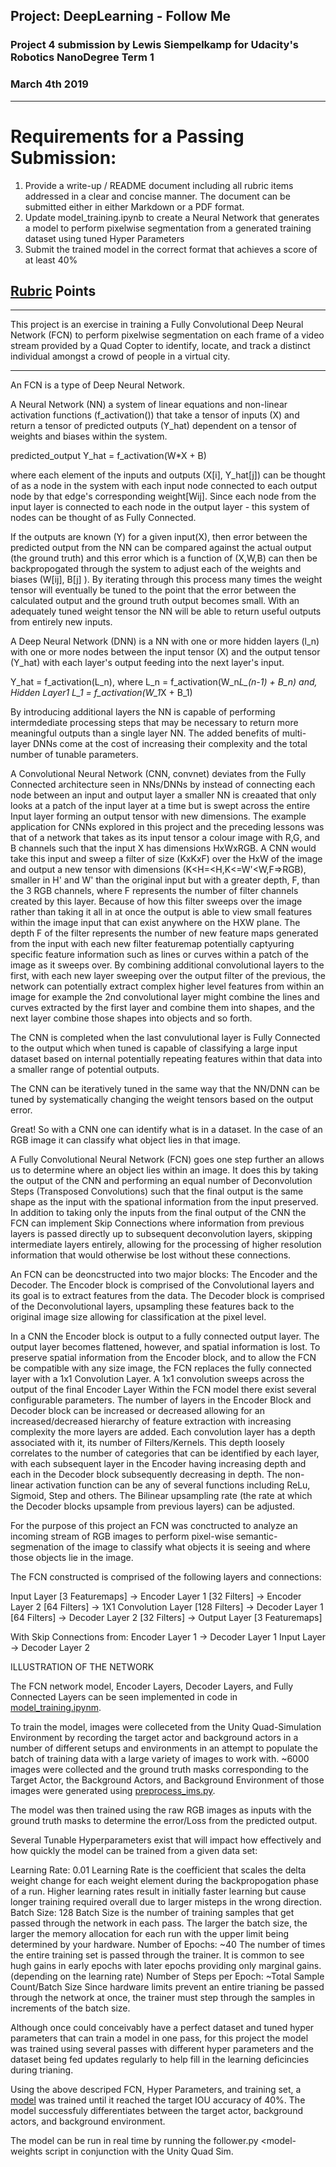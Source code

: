 ## Project: DeepLearning - Follow Me
### Project 4 submission by Lewis Siempelkamp for Udacity's Robotics NanoDegree Term 1 
### March 4th 2019

---
[//]: # (Image References)

[image1]: ./images/1.jpg


# Requirements for a Passing Submission:
1. Provide a write-up / README document including all rubric items addressed in a clear and concise manner. The document can be submitted either in either Markdown or a PDF format.
2. Update model_training.ipynb to create a Neural Network that generates a model to perform pixelwise segmentation from a generated training dataset using tuned Hyper Parameters  
3. Submit the trained model in the correct format that achieves a score of at least 40%

## [Rubric](https://review.udacity.com/#!/rubrics/1155/view) Points
 
---

This project is an exercise in training a Fully Convolutional Deep Neural Network (FCN) to perform pixelwise segmentation on each frame of a video stream provided by a Quad Copter to identify, locate, and track a distinct individual amongst a crowd of people in a virtual city.

---

An FCN is a type of Deep Neural Network. 

A Neural Network (NN) a system of linear equations and non-linear activation functions (f_activation()) that take a tensor of inputs (X) and return a tensor of predicted outputs (Y_hat) dependent on a tensor of weights and biases within the system.

predicted_output Y_hat = f_activation(W*X + B)

where each element of the inputs and outputs (X[i], Y_hat[j]) can be thought of as a node in the system with each input node connected to each output node by that edge's corresponding weight[Wij]. 
Since each node from the input layer is connected to each node in the output layer - this system of nodes can be thought of as Fully Connected.
 
If the outputs are known (Y) for a given input(X), then error between the predicted output from the NN can be compared against the actual output (the ground truth) and this error which is a function of (X,W,B) can then be backpropogated through the system to adjust each of the weights and biases (W[ij], B[j] ). 
By iterating through this process many times the weight tensor will eventually be tuned to the point that the error between the calculated output and the ground truth output becomes small.
With an adequately tuned weight tensor the NN will be able to return useful outputs from entirely new inputs.

A Deep Neural Network (DNN) is a NN with one or more hidden layers (l_n) with one or more nodes between the input tensor (X) and the output tensor (Y_hat) with each layer's output feeding into the next layer's input.

Y_hat = f_activation(L_n), 
where L_n = f_activation(W_n*L_(n-1) + B_n) and,
Hidden Layer1 L_1 = f_activation(W_1*X + B_1)

By introducing additional layers the NN is capable of performing intermdediate processing steps that may be necessary to return more meaningful outputs than a single layer NN.
The added benefits of multi-layer DNNs come at the cost of increasing their complexity and the total number of tunable parameters.

A Convolutional Neural Network (CNN, convnet) deviates from the Fully Connected architecture seen in NNs/DNNs by instead of connecting each node between an input and output layer a smaller NN is creaated that only looks at a patch of the input layer at a time but is swept across the entire Input layer forming an output tensor with new dimensions. 
The example application for CNNs explored in this project and the preceding lessons was that of a network that takes as its input tensor a colour image with R,G, and B channels such that the input X has dimensions HxWxRGB.
A CNN would take this input and sweep a filter of size (KxKxF) over the HxW of the image and output a new tensor with dimensions (K<H=<H,K<=W'<W,F=>RGB), smaller in H' and W' than the original input but with a greater depth, F, than the 3 RGB channels, where F represents the number of filter channels created by this layer.
Because of how this filter sweeps over the image rather than taking it all in at once the output is able to view small features within the image input that can exist anywhere on the HXW plane.
The depth F of the filter represents the number of new feature maps generated from the input with each new filter featuremap potentially captyuring specific feature information such as lines or curves within a patch of the image as it sweeps over.
By combining additional convolutional layers to the first, with each new layer sweeping over the output filter of the previous, the network can potentially extract complex higher level features from within an image for example the 2nd convolutional layer might combine the lines and curves extracted by the first layer and combine them into shapes, and the next layer combine those shapes into objects and so forth.

The CNN is completed when the last convulutional layer is Fully Connected to the output which when tuned is capable of classifying a large input dataset based on internal potentially repeating features within that data into a smaller range of potential outputs.

The CNN can be iteratively tuned in the same way that the NN/DNN can be tuned by systematically changing the weight tensors based on the output error.

Great! So with a CNN one can identify what is in a dataset. In the case of an RGB image it can classify what object lies in that image.

A Fully Convolutional Neural Network (FCN) goes one step further an allows us to determine where an object lies within an image.
It does this by taking the output of the CNN and performing an equal number of Deconvolution Steps (Transposed Convolutions) such that the final output is the same shape as the input with the spational information from the input preserved.
In addition to taking only the inputs from the final output of the CNN the FCN can implement Skip Connections where information from previous layers is passed directly up to subsequent deconvolution layers, skipping intermediate layers entirely, allowing for the processing of higher resolution information that would otherwise be lost without these connections.



An FCN can be deoncstructed into two major blocks: The Encoder and the Decoder. 
The Encoder block is comprised of the Convolutional layers and its goal is to extract features from the data.
The Decoder block is comprised of the Deconvolutional layers, upsampling these features back to the original image size allowing for classification at the pixel level.

In a CNN the Encoder block is output to a fully connected output layer. The output layer becomes flattened, however, and spatial information is lost. 
To preserve spatial information from the Encoder block, and to allow the FCN be compatible with any size image, the FCN replaces the fully connected layer with a 1x1 Convolution Layer. A 1x1 convolution sweeps across the output of the final Encoder Layer 
Within the FCN model there exist several configurable parameters. 
    The number of layers in the Encoder Block and Decoder block can be increased or decreased allowing for an increased/decreased hierarchy of feature extraction with increasing complexity the more layers are added.
    Each convolution layer has a depth associated with it, its number of Filters/Kernels. This depth loosely correlates to the number of categories that can be identified by each layer, with each subsequent layer in the Encoder having increasing depth and each in the Decoder block subsequently decreasing in depth.
    The non-linear activation function can be any of several functions including ReLu, Sigmoid, Step and others.
    The Bilinear upsampling rate (the rate at which the Decoder blocks upsample from previous layers) can be adjusted.
    
For the purpose of this project an FCN was conctructed to analyze an incoming stream of RGB images to perform pixel-wise semantic-segmenation of the image to classify what objects it is seeing and where those objects lie in the image.

The FCN constructed is comprised of the following layers and connections:

Input Layer [3 Featuremaps] -> Encoder Layer 1 [32 Filters] -> Encoder Layer 2 [64 Filters] -> 1X1 Convolution Layer [128 Filters] -> Decoder Layer 1 [64 Filters] -> Decoder Layer 2 [32 Filters] -> Output Layer [3 Featuremaps]
    
With Skip Connections from: 
    Encoder Layer 1 -> Decoder Layer 1
    Input Layer -> Decoder Layer 2

ILLUSTRATION OF THE NETWORK
    
The FCN network model, Encoder Layers, Decoder Layers, and Fully Connected Layers can be seen implemented in code in [model_training.ipynm](/code/).


To train the model, images were colleceted from the Unity Quad-Simulation Environment by recording the target actor and background actors in a number of different setups and environments in an attempt to populate the batch of training data with a large variety of images to work with.
~6000 images were collected and the ground truth masks corresponding to the Target Actor, the Background Actors, and Background Environment of those images were generated using [preprocess_ims.py](/code/preprocess_ims.py).

The model was then trained using the raw RGB images as inputs with the ground truth masks to determine the error/Loss from the predicted output.     

Several Tunable Hyperparameters exist that will impact how effectively and how quickly the model can be trained from a given data set:

Learning Rate: 0.01
    Learning Rate is the coefficient that scales the delta weight change for each weight element during the backpropogation phase of a run. Higher learning rates result in initially faster learning but cause longer training required overall due to larger misteps in the wrong direction.
Batch Size: 128
    Batch Size is the number of training samples that get passed through the network in each pass. The larger the batch size, the larger the memory allocation for each run with the upper limit being determined by your hardware. 
Number of Epochs: ~40
    The number of times the entire training set is passed through the trainer. It is common to see hugh gains in early epochs with later epochs providing only marginal gains. (depending on the learning rate)
Number of Steps per Epoch: ~Total Sample Count/Batch Size
    Since hardware limits prevent an entire trianing be passed through the network at once, the trainer must step through the samples in increments of the batch size.

Although once could conceivably have a perfect dataset and tuned hyper parameters that can train a model in one pass, for this project the model was trained using several passes with different hyper parameters and the dataset being fed updates regularly to help fill in the learning deficincies during trianing.    

Using the above descriped FCN, Hyper Parameters, and training set, a [model](/data/weights/model_weightsA8) was trained until it reached the target IOU accuracy of 40%.
The model successfuly differentiates between the target actor, background actors, and background environment.

The model can be run in real time by running the follower.py <model-weights script in conjunction with the Unity Quad Sim.
